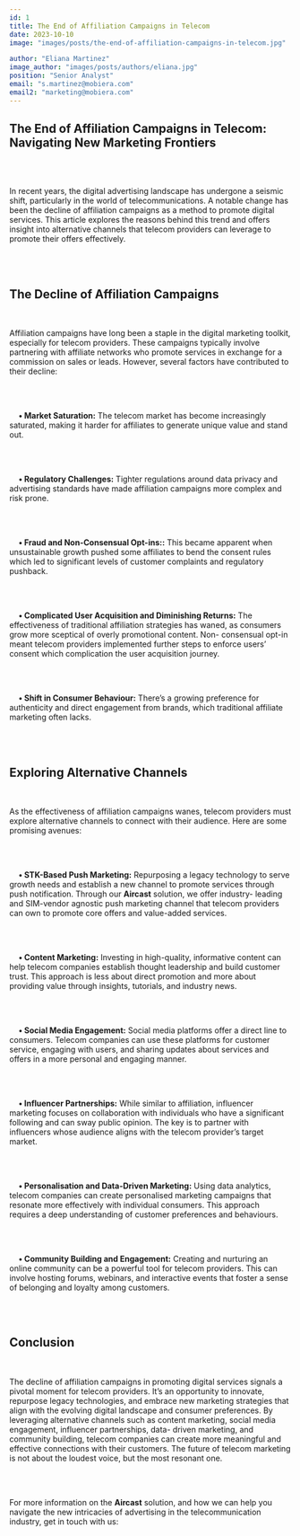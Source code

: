 ```yaml
---
id: 1
title: The End of Affiliation Campaigns in Telecom
date: 2023-10-10
image: "images/posts/the-end-of-affiliation-campaigns-in-telecom.jpg"

author: "Eliana Martinez"
image_author: "images/posts/authors/eliana.jpg"
position: "Senior Analyst"
email: "s.martinez@mobiera.com"
email2: "marketing@mobiera.com"
---
```


<h2 class="blog-title">The End of Affiliation Campaigns in Telecom: Navigating New Marketing Frontiers</h2><br/><br/>

<p class="blog-text">In recent years, the digital advertising landscape has undergone a 
seismic shift, particularly in the world of telecommunications. A notable 
change has been the decline of affiliation campaigns as a method to 
promote digital services. This article explores the reasons behind this 
trend and offers insight into alternative channels that telecom providers 
can leverage to promote their offers effectively.</p><br/><br/>

<h2 class="blog-title">The Decline of Affiliation Campaigns</h2><br/>

<p class="blog-text">Affiliation campaigns have long been a staple in the digital marketing 
toolkit, especially for telecom providers. These campaigns typically 
involve partnering with affiliate networks who promote services in 
exchange for a commission on sales or leads. However, several factors 
have contributed to their decline:</p><br/><br/>

<p class="blog-text"><b>&nbsp; &nbsp; &nbsp;• Market Saturation:</b> The telecom market has become increasingly saturated, making it harder for affiliates to generate unique value and stand out.</p><br/><br/>

<p class="blog-text"><b>&nbsp; &nbsp; &nbsp;• Regulatory Challenges:</b> Tighter regulations around data privacy 
and advertising standards have made affiliation campaigns more 
complex and risk prone.
</p><br/><br/>

<p class="blog-text"><b>&nbsp; &nbsp; &nbsp;• Fraud and Non-Consensual Opt-ins::</b> This became apparent 
when unsustainable growth pushed some affiliates to bend the consent 
rules which led to significant levels of customer complaints and 
regulatory pushback.
</p><br/><br/>

<p class="blog-text"><b>&nbsp; &nbsp; &nbsp;• Complicated User Acquisition and Diminishing Returns:</b> The 
effectiveness of traditional affiliation strategies has waned, as 
consumers grow more sceptical of overly promotional content. Non-
consensual opt-in meant telecom providers implemented further steps 
to enforce users’ consent which complication the user acquisition 
journey.
</p><br/><br/>

<p class="blog-text"><b>&nbsp; &nbsp; &nbsp;• Shift in Consumer Behaviour:</b> There’s a growing preference for 
authenticity and direct engagement from brands, which traditional 
affiliate marketing often lacks.
</p><br/><br/>

<h2 class="blog-title">Exploring Alternative Channels</h2><br/>

<p class="blog-text">As the effectiveness of affiliation campaigns wanes, telecom providers 
must explore alternative channels to connect with their audience. Here 
are some promising avenues:</p><br/><br/>

<p class="blog-text"><b>&nbsp; &nbsp; &nbsp;• STK-Based Push Marketing:</b> Repurposing a legacy technology to 
serve growth needs and establish a new channel to promote services 
through push notification. Through our <span class="purple"><b>Aircast</b></span> solution, we offer industry-
leading and SIM-vendor agnostic push marketing channel that telecom 
providers can own to promote core offers and value-added services.</p><br/><br/>

<p class="blog-text"><b>&nbsp; &nbsp; &nbsp;• Content Marketing:</b> Investing in high-quality, informative content 
can help telecom companies establish thought leadership and build 
customer trust. This approach is less about direct promotion and more 
about providing value through insights, tutorials, and industry news.
</p><br/><br/>

<p class="blog-text"><b>&nbsp; &nbsp; &nbsp;• Social Media Engagement:</b> Social media platforms offer a direct 
line to consumers. Telecom companies can use these platforms for 
customer service, engaging with users, and sharing updates about 
services and offers in a more personal and engaging manner.
</p><br/><br/>

<p class="blog-text"><b>&nbsp; &nbsp; &nbsp;• Influencer Partnerships:</b> While similar to affiliation, influencer 
marketing focuses on collaboration with individuals who have a 
significant following and can sway public opinion. The key is to partner 
with influencers whose audience aligns with the telecom provider’s 
target market.
</p><br/><br/>

<p class="blog-text"><b>&nbsp; &nbsp; &nbsp;• Personalisation and Data-Driven Marketing:</b> Using data 
analytics, telecom companies can create personalised marketing 
campaigns that resonate more effectively with individual consumers. 
This approach requires a deep understanding of customer preferences 
and behaviours.
</p><br/><br/>

<p class="blog-text"><b>&nbsp; &nbsp; &nbsp;• Community Building and Engagement:</b> Creating and nurturing 
an online community can be a powerful tool for telecom providers. This 
can involve hosting forums, webinars, and interactive events that foster 
a sense of belonging and loyalty among customers.
</p><br/><br/>

<h2 class="blog-title">Conclusion</h2><br/>

<p class="blog-text">The decline of affiliation campaigns in promoting digital services 
signals a pivotal moment for telecom providers. It’s an opportunity to 
innovate, repurpose legacy technologies, and embrace new marketing 
strategies that align with the evolving digital landscape and consumer 
preferences. By leveraging alternative channels such as content 
marketing, social media engagement, influencer partnerships, data-
driven marketing, and community building, telecom companies can 
create more meaningful and effective connections with their customers. 
The future of telecom marketing is not about the loudest voice, but the 
most resonant one.</p><br/><br/>

<p class="blog-text">For more information on the <span class="purple"><b>Aircast</b></span> solution, and how we can help you navigate the new intricacies of advertising in the telecommunication industry, get in touch with us:</p>